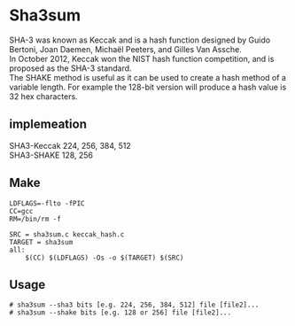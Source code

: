# Sha3sum 

SHA-3 was known as Keccak and is a hash function designed by Guido Bertoni, Joan Daemen, Michaël Peeters, and Gilles Van Assche.
<br>In October 2012, Keccak won the NIST hash function competition, and is proposed as the SHA-3 standard.
<br>The SHAKE method is useful as it can be used to create a hash method of a variable length. For example the 128-bit version will produce a hash value is 32 hex characters.

## implemeation

SHA3-Keccak 224, 256, 384, 512
<br>SHA3-SHAKE 128, 256

## Make

```
LDFLAGS=-flto -fPIC
CC=gcc
RM=/bin/rm -f

SRC = sha3sum.c keccak_hash.c
TARGET = sha3sum
all:
	$(CC) $(LDFLAGS) -Os -o $(TARGET) $(SRC)

```

## Usage

```
# sha3sum --sha3 bits [e.g. 224, 256, 384, 512] file [file2]...
# sha3sum --shake bits [e.g. 128 or 256] file [file2]...
```
